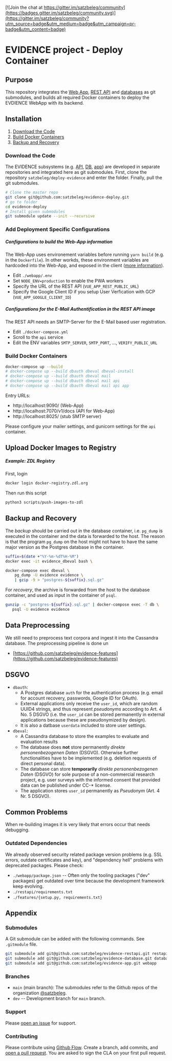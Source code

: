 [![Join the chat at https://gitter.im/satzbeleg/community](https://badges.gitter.im/satzbeleg/community.svg)](https://gitter.im/satzbeleg/community?utm_source=badge&utm_medium=badge&utm_campaign=pr-badge&utm_content=badge)

# EVIDENCE project - Deploy Container


## Purpose
This repository integrates the [Web App](https://github.com/satzbeleg/evidence-app), [REST API](https://github.com/satzbeleg/evidence-restapi) and [databases](https://github.com/satzbeleg/evidence-database) as git submodules,
and builds all required Docker containers to deploy the EVDIENCE WebApp with its backend.


## Installation
1. [Download the Code](#download-the-code)
2. [Build Docker Containers](#build-docker-containers)
3. [Backup and Recovery](#backup-and-recovery)


### Download the Code
The EVIDENCE subsystems (e.g. [API](https://github.com/satzbeleg/evidence-restapi), [DB](https://github.com/satzbeleg/evidence-database), [app](https://github.com/satzbeleg/evidence-app)) are developed in separate repositories and integrated here as git submodules. First, clone the repository `satzbeleg/deploy-evidence` and enter the folder. Finally, pull the git submodules.

```sh
# Clone the master repo
git clone git@github.com:satzbeleg/evidence-deploy.git
# go to folder
cd evidence-deploy
# Install given submodules
git submodule update --init --recursive
```

### Add Deployment Specific Configurations

##### Configurations to build the Web-App information
The Web-App uses environement variables before running `yarn build` (e.g. in the `Dockerfile`).
In other workds, these environment variables are hardcoded into the Web-App,
and exposed in the client ([more information](https://cli.vuejs.org/guide/mode-and-env.html)).

- Edit `./webapp/.env` 
- Set `NODE_ENV=production` to enable the PWA workers
- Specify the URL of the REST API (`VUE_APP_REST_PUBLIC_URL`)
- Specify the Google Client ID if you setup User Verfication with GCP (`VUE_APP_GOOGLE_CLIENT_ID`)

##### Configurations for the E-Mail Authentification in the REST API image
The REST API needs an SMTP-Server for the E-Mail based user registration. 

- Edit `./docker-compose.yml`
- Scroll to the `api` service
- Edit the ENV variables `SMTP_SERVER`, `SMTP_PORT`, ..., `VERIFY_PUBLIC_URL`


### Build Docker Containers

```sh
docker-compose up --build
# docker-compose up --build dbauth dbeval dbeval-install
# docker-compose up --build dbauth dbeval mail
# docker-compose up --build dbauth dbeval mail api
# docker-compose up --build dbauth dbeval mail api app
```

Entry URLs:

- http://localhost:9090/ (Web-App)
- http://localhost:7070/v1/docs (API for Web-App)
- http://localhost:8025/ (stub SMTP server)


Please configure your mailer settings, and gunicorn settings for the `api` container.



## Upload Docker Images to Registry

##### Example: ZDL Registry
First, login 
```sh
docker login docker-registry.zdl.org
```
Then run this script
```sh
python3 scripts/push-images-to-zdl
```



## Backup and Recovery
The *backup* should be carried out in the database container, i.e. `pg_dump` is executed in the container and the data is forwarded to the host.
The reason is that the program `pg_dump` on the host might not have to have the same major version as the Postgres database in the container.

```sh
suffix=$(date +"%Y-%m-%dT%H-%M")
docker exec -it evidence_dbeval bash \

docker-compose exec dbeval \
    pg_dump -U evidence evidence \
    | gzip -9 > "postgres-${suffix}.sql.gz"
```

For *recovery*, the archive is forwarded from the host to the database container,
and used as input in the container of `psql`.

```sh
gunzip -c "postgres-${suffix}.sql.gz" | docker-compose exec -T db \
   psql -U evidence evidence
```



## Data Preprocessing
We still need to preprocess text corpora and ingest it into the Cassandra database.
The preprocessing pipeline is done un 

- [https://github.com/satzbeleg/evidence-features](https://github.com/satzbeleg/evidence-features)




## DSGVO
- `dbauth`: 
    - A Postgres database `auth` for the authentication process (e.g. email for account recovery, passwords, Google ID for OAuth).
    - External applications only receive the `user_id`, which are random UUID4 strings, and thus represent *pseudonyms* according to Art. 4 No. 5 DSGVO (i.e. the `user_id` can be stored permanently in external applications because these are pseudonymized by design).
    - It is also a datbase `userdata` included to store user settings.
- `dbeval`: 
    - A Cassandra database to store the examples to evaluate and evaluation results
    - The database does **not** store permanently *direkte personenbezogenen Daten* (DSGVO). Otherwise further functionalities have to be implemented (e.g. deletion requests of direct personal data).
    - The database can store **temporarily** *direkte personenbezogenen Daten* (DSGVO) for sole purpose of a non-commercial research project, e.g. user surveys with the informed consent that provided data can be published under CC-* license.
    - The application stores `user_id` permanently as *Pseudonym* (Art. 4 Nr. 5 DSGVO).



## Common Problems
When re-building images it is very likely that errors occur that needs debugging.

### Outdated Dependencies
We already observed security related package version problems (e.g. SSL errors, outdate certificates and key),
and "dependency hell" problems with deprecated packages.
Please check:

- `./webapp/package.json` -- Often only the tooling packages ("dev" packages) get outdated over time because the development framework keep evolving.
- `./restapi/requirements.txt` 
- `./features/{setup.py, requirements.txt}` 


## Appendix

### Submodules
A Git submodule can be added with the following commands.
See `.gitmodule` file.

```sh
git submodule add git@github.com:satzbeleg/evidence-restapi.git restapi
git submodule add git@github.com:satzbeleg/evidence-database.git database
git submodule add git@github.com:satzbeleg/evidence-app.git webapp
```

### Branches
* `main` (main branch): The submodules refer to the Github repos of the organization [@satzbeleg](https://github.com/satzbeleg).
* `dev` -- Development branch for `main` branch. 


### Support
Please [open an issue](https://github.com/satzbeleg/evidence-deploy/issues/new) for support.


### Contributing
Please contribute using [Github Flow](https://guides.github.com/introduction/flow/). Create a branch, add commits, and [open a pull request](https://github.com/satzbeleg/evidence-deploy/compare/).
You are asked to sign the CLA on your first pull request.
